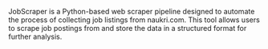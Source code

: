JobScraper is a Python-based web scraper pipeline designed to automate the process of collecting job listings from naukri.com. This tool allows users to scrape job postings from and store the data in a structured format for further analysis.
